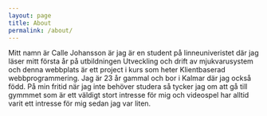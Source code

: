 ```yaml
---
layout: page
title: About
permalink: /about/
---
```


Mitt namn är Calle Johansson är jag är en student på linneuniveristet där jag läser mitt första år på utbildningen Utveckling och drift av mjukvarusystem och denna webbplats är ett project i kurs som heter Klientbaserad webbprogrammering. Jag är 23 år gammal och bor i Kalmar där jag också född. På min fritid när jag inte behöver studera så tycker jag om att gå till gymmmet som är ett väldigt stort intresse för mig och videospel har alltid varit ett intresse för mig sedan jag var liten.
